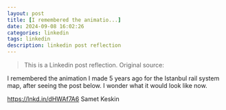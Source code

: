 ```yaml
---
layout: post
title: [I remembered the animatio...]
date: 2024-09-08 16:02:26
categories: linkedin
tags: linkedin
description: linkedin post reflection
---
```


> This is a Linkedin post reflection. Original source:

I remembered the animation I made 5 years ago for the Istanbul rail system map, after seeing the post below. I wonder what it would look like now.

https://lnkd.in/dHWAf7A6 Samet Keskin

<div class="row mt-3">

</div>
